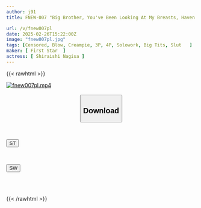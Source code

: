 ```yaml
---
author: j91
title: FNEW-007 "Big Brother, You've Been Looking At My Breasts, Haven't You?" Tempting The Worker Who Came To Repair The Air Conditioner With Her Breasts. Soft And Soothing G-cup Nagisa (Female Brat 22) Shiraishi Nagisa

url: /v/fnew007pl
date: 2025-02-26T15:22:00Z
image: "fnew007pl.jpg"
tags: [Censored, Blow, Creampie, 3P, 4P, Solowork, Big Tits, Slut	]
maker: [ First Star  ]
actress: [ Shiraishi Nagisa ]
---
```



{{< rawhtml >}}

<div class="video" data-videoid="jaeApQZWgDfzZPj">
    <a href="javascript:;">
        <img src="/v/fnew007pl/fnew007pl.jpg" width="WIDTH" height="HEIGHT" alt="fnew007pl.mp4" loading="lazy">
    </a>
</div>

<script type="text/javascript" src="https://j91.asia/asset/on-demand-st.js"></script>

<br>
  <link rel="stylesheet" href="https://j91.asia/asset/bs5.css">
  
  <center>
  <button class="btn btn-primary" type="button" data-bs-toggle="collapse" data-bs-target=".multi-collapse" aria-expanded="false" aria-controls="multiCollapseExample1 multiCollapseExample2"><h2>Download</h2></button></center>
</p>
<div class="row">
  <div class="col">
    <div class="collapse multi-collapse" id="multiCollapseExample1">
      <div class="card card-body">
	      	      <br>
<div class="buttons">  
<p><a href="/v/fnew007pl/st.html" target="_blank"><button class="btn-hover color-3"><i class="fa fa-download"></i> ST</button></a></p></div>
    </div>
  </div>
</div>
  <div class="col">
    <div class="collapse multi-collapse" id="multiCollapseExample2">
      <div class="card card-body">
	      <br>
<div class="buttons">
<p><a href="/v/fnew007pl/sw.html" target="_blank"><button class="btn-hover color-2"><i class="fa fa-download"></i> SW</button></a></p></div>
<br><br>
      </div>
    </div>
  </div>
</div>

{{< /rawhtml >}}